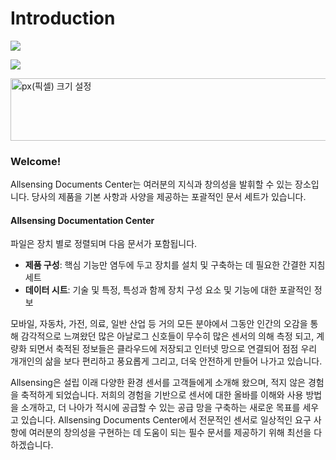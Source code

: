 # Introduction

![](.gitbook/assets/allsensing\_logo.jpg)

![](<.gitbook/assets/allsensing\_logo (1).png>)

<img src=".gitbook/assets/allsensing\_logo (1).png" width="1000px" height="100px"  title="px(픽셀) 크기 설정"></img>

### Welcome!

Allsensing Documents Center는 여러분의 지식과 창의성을 발휘할 수 있는 장소입니다. 당사의 제품을 기본 사항과 사양을 제공하는 포괄적인 문서 세트가 있습니다.

#### Allsensing Documentation Center

파일은 장치 별로 정렬되며 다음 문서가 포함됩니다.

* **제품 구성**: 핵심 기능만 염두에 두고 장치를 설치 및 구축하는 데 필요한 간결한 지침 세트
* **데이터 시트**: 기술 및 특정, 특성과 함께 장치 구성 요소 및 기능에 대한 포괄적인 정보

모바일, 자동차, 가전, 의료, 일반 산업 등 거의 모든 분야에서 그동안 인간의 오감을 통해 감각적으로 느껴왔던 많은 아날로그 신호들이 무수히 많은 센서의 의해 측정 되고, 계량화 되면서 축적된 정보들은 클라우드에 저장되고 인터넷 망으로 연결되어 점점 우리 개개인의 삶을 보다 편리하고 풍요롭게 그리고, 더욱 안전하게 만들어 나가고 있습니다.

Allsensing은 설립 이래 다양한 환경 센서를 고객들에게 소개해 왔으며, 적지 않은 경험을 축적하게 되었습니다. 저희의 경험을 기반으로 센서에 대한 올바를 이해와 사용 방법을 소개하고, 더 나아가 적시에 공급할 수 있는 공급 망을 구축하는 새로운 목표를 세우고 있습니다. Allsensing Documents Center에서 전문적인 센서로 일상적인 요구 사항에 여러분의 창의성을 구현하는 데 도움이 되는 필수 문서를 제공하기 위해 최선을 다하겠습니다.
